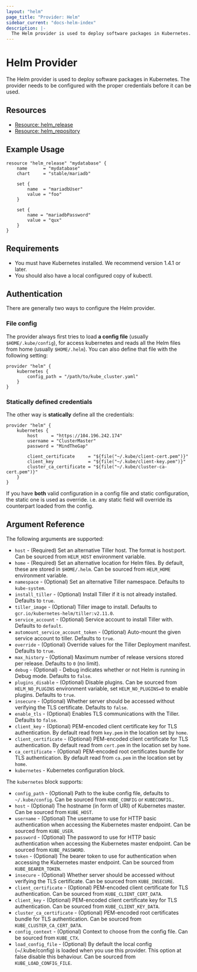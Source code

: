 ```yaml
---
layout: "helm"
page_title: "Provider: Helm"
sidebar_current: "docs-helm-index"
description: |-
  The Helm provider is used to deploy software packages in Kubernetes. The provider needs to be configured with the proper credentials before it can be used.
---
```


# Helm Provider

The Helm provider is used to deploy software packages in Kubernetes. The provider needs to be configured with the proper credentials before it can be used.

## Resources

* [Resource: helm_release](release.html)
* [Resource: helm_repository](repository.html)

## Example Usage

```hcl
resource "helm_release" "mydatabase" {
    name      = "mydatabase"
    chart     = "stable/mariadb"

    set {
        name  = "mariadbUser"
        value = "foo"
    }

    set {
        name = "mariadbPassword"
        value = "qux"
    }
}
```

## Requirements

- You must have Kubernetes installed. We recommend version 1.4.1 or later.
- You should also have a local configured copy of kubectl.

## Authentication

There are generally two ways to configure the Helm provider.

### File config

The provider always first tries to load **a config file** (usually `$HOME/.kube/config`), for access kubernetes and reads all the Helm files from home (usually `$HOME/.helm`). You can also define that file with the following setting:

```hcl
provider "helm" {
    kubernetes {
        config_path = "/path/to/kube_cluster.yaml"
    }
}
```

### Statically defined credentials

The other way is **statically** define all the credentials:

```hcl
provider "helm" {
    kubernetes {
        host     = "https://104.196.242.174"
        username = "ClusterMaster"
        password = "MindTheGap"

        client_certificate     = "${file("~/.kube/client-cert.pem")}"
        client_key             = "${file("~/.kube/client-key.pem")}"
        cluster_ca_certificate = "${file("~/.kube/cluster-ca-cert.pem")}"
    }
}
```

If you have **both** valid configuration in a config file and static configuration, the static one is used as override.
i.e. any static field will override its counterpart loaded from the config.

## Argument Reference

The following arguments are supported:

* `host` - (Required) Set an alternative Tiller host. The format is host:port. Can be sourced from `HELM_HOST` environment variable.
* `home` - (Required) Set an alternative location for Helm files. By default, these are stored in `$HOME/.helm`. Can be sourced from `HELM_HOME` environment variable.
* `namespace` - (Optional) Set an alternative Tiller namespace. Defaults to `kube-system`.
* `install_tiller` - (Optional) Install Tiller if it is not already installed. Defaults to `true`.
* `tiller_image` - (Optional) Tiller image to install. Defaults to `gcr.io/kubernetes-helm/tiller:v2.11.0`.
* `service_account` - (Optional) Service account to install Tiller with. Defaults to `default`.
* `automount_service_account_token` - (Optional) Auto-mount the given service account to tiller. Defaults to `true`.
* `override` - (Optional) Override values for the Tiller Deployment manifest. Defaults to `true`.
* `max_history` - (Optional) Maximum number of release versions stored per release. Defaults to `0` (no limit).
* `debug` - (Optional) - Debug indicates whether or not Helm is running in Debug mode. Defaults to `false`.
* `plugins_disable` - (Optional) Disable plugins. Can be sourced from `HELM_NO_PLUGINS` environment variable, set `HELM_NO_PLUGINS=0` to enable plugins. Defaults to `true`.
* `insecure` - (Optional) Whether server should be accessed without verifying the TLS certificate. Defaults to `false`.
* `enable_tls` - (Optional) Enables TLS communications with the Tiller. Defaults to `false`.
* `client_key` - (Optional) PEM-encoded client certificate key for TLS authentication. By default read from `key.pem` in the location set by `home`.
* `client_certificate` - (Optional) PEM-encoded client certificate for TLS authentication. By default read from `cert.pem` in the location set by `home`.
* `ca_certificate` - (Optional) PEM-encoded root certificates bundle for TLS authentication. By default read from `ca.pem` in the location set by `home`.
* `kubernetes` - Kubernetes configuration block.

The `kubernetes` block supports:

* `config_path` - (Optional) Path to the kube config file, defaults to `~/.kube/config`. Can be sourced from `KUBE_CONFIG` or `KUBECONFIG`..
* `host` - (Optional) The hostname (in form of URI) of Kubernetes master. Can be sourced from `KUBE_HOST`.
* `username` - (Optional) The username to use for HTTP basic authentication when accessing the Kubernetes master endpoint. Can be sourced from `KUBE_USER`.
* `password` - (Optional) The password to use for HTTP basic authentication when accessing the Kubernetes master endpoint. Can be sourced from `KUBE_PASSWORD`.
* `token` - (Optional) The bearer token to use for authentication when accessing the Kubernetes master endpoint. Can be sourced from `KUBE_BEARER_TOKEN`.
* `insecure` - (Optional) Whether server should be accessed without verifying the TLS certificate. Can be sourced from `KUBE_INSECURE`.
* `client_certificate` - (Optional) PEM-encoded client certificate for TLS authentication. Can be sourced from `KUBE_CLIENT_CERT_DATA`.
* `client_key` - (Optional) PEM-encoded client certificate key for TLS authentication. Can be sourced from `KUBE_CLIENT_KEY_DATA`.
* `cluster_ca_certificate` - (Optional) PEM-encoded root certificates bundle for TLS authentication. Can be sourced from `KUBE_CLUSTER_CA_CERT_DATA`.
* `config_context` - (Optional) Context to choose from the config file. Can be sourced from `KUBE_CTX`.
* `load_config_file` - (Optional) By default the local config (~/.kube/config) is loaded when you use this provider. This option at false disable this behaviour. Can be sourced from `KUBE_LOAD_CONFIG_FILE`.
